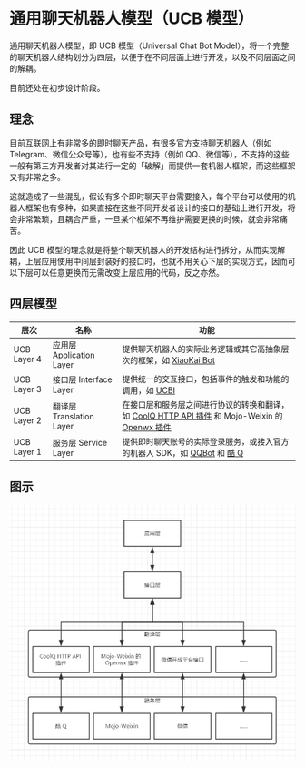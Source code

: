 # 通用聊天机器人模型（UCB 模型）

通用聊天机器人模型，即 UCB 模型（Universal Chat Bot Model），将一个完整的聊天机器人结构划分为四层，以便于在不同层面上进行开发，以及不同层面之间的解耦。

目前还处在初步设计阶段。

## 理念

目前互联网上有非常多的即时聊天产品，有很多官方支持聊天机器人（例如 Telegram、微信公众号等），也有些不支持（例如 QQ、微信等），不支持的这些一般有第三方开发者对其进行一定的「破解」而提供一套机器人框架，而这些框架又有非常之多。

这就造成了一些混乱，假设有多个即时聊天平台需要接入，每个平台可以使用的机器人框架也有多种，如果直接在这些不同开发者设计的接口的基础上进行开发，将会非常繁琐，且耦合严重，一旦某个框架不再维护需要更换的时候，就会非常痛苦。

因此 UCB 模型的理念就是将整个聊天机器人的开发结构进行拆分，从而实现解耦，上层应用使用中间层封装好的接口时，也就不用关心下层的实现方式，因而可以下层可以任意更换而无需改变上层应用的代码，反之亦然。

## 四层模型

| 层次 | 名称 | 功能 |
| --- | ---- | --- |
| UCB Layer 4 | 应用层 Application Layer | 提供聊天机器人的实际业务逻辑或其它高抽象层次的框架，如 [XiaoKai Bot](https://github.com/CCZU-DEV/xiaokai-bot) |
| UCB Layer 3 | 接口层 Interface Layer | 提供统一的交互接口，包括事件的触发和功能的调用，如 [UCBI](UCBI.md) |
| UCB Layer 2 | 翻译层 Translation Layer | 在接口层和服务层之间进行协议的转换和翻译，如 [CoolQ HTTP API 插件](https://github.com/richardchien/coolq-http-api) 和 Mojo-Weixin 的 [Openwx 插件](https://metacpan.org/pod/distribution/Mojo-Weixin/lib/Mojo/Weixin.pod#Mojo::Weixin::Plugin::Openwx) |
| UCB Layer 1 | 服务层 Service Layer | 提供即时聊天账号的实际登录服务，或接入官方的机器人 SDK，如 [QQBot](https://github.com/pandolia/qqbot) 和 [酷 Q](https://cqp.cc/) |

## 图示

![Figure 1](assets/figure1.png)
